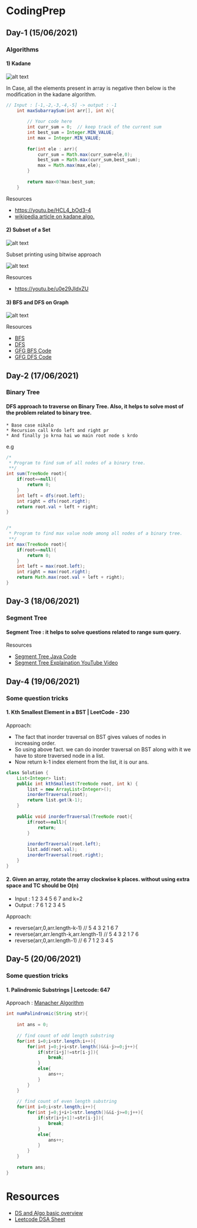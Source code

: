 # CodingPrep
## Day-1 (15/06/2021)
### Algorithms
#### 1) Kadane

![alt text](https://github.com/prateekgoelmzn/CodingPrep/blob/main/kadane_algo.jpeg)

In Case, all the elements present in array is negative then below is the modification in the kadane algorithm.
```java
// Input : [-1,-2,-3,-4,-5] -> output : -1
    int maxSubarraySum(int arr[], int n){
        
        // Your code here
        int curr_sum = 0;  // keep track of the current sum
        int best_sum = Integer.MIN_VALUE;
        int max = Integer.MIN_VALUE;
        
        for(int ele : arr){
            curr_sum = Math.max(curr_sum+ele,0);
            best_sum = Math.max(curr_sum,best_sum);
            max = Math.max(max,ele);
        }
        
        return max<0?max:best_sum;
    }
```

Resources
* https://youtu.be/HCL4_bOd3-4
* [wikipedia article on kadane algo.](https://en.wikipedia.org/wiki/Maximum_subarray_problem)

#### 2) Subset of a Set

![alt text](https://github.com/prateekgoelmzn/CodingPrep/blob/main/subsetOfSet_algo.jpeg)

Subset printing using bitwise approach

![alt text](https://github.com/prateekgoelmzn/CodingPrep/blob/main/print_all_subset_bitwise.png)

Resources
* https://youtu.be/u0e29JIdxZU
#### 3) BFS and DFS on Graph

![alt text](https://github.com/prateekgoelmzn/CodingPrep/blob/main/bfsAndDfs_algo.jpeg)

Resources
* [BFS](https://youtu.be/geOBaNYYInc)
* [DFS](https://youtu.be/GmZNp9_-imM)
* [GFG BFS Code](https://www.geeksforgeeks.org/breadth-first-search-or-bfs-for-a-graph/)
* [GFG DFS Code](https://www.geeksforgeeks.org/depth-first-search-or-dfs-for-a-graph/)


## Day-2 (17/06/2021)
### Binary Tree
#### DFS approach to traverse on Binary Tree. Also, it helps to solve most of the problem related to binary tree.
```
* Base case nikalo
* Recursion call krdo left and right pr
* And finally jo krna hai wo main root node s krdo
```
e.g
```java
/* 
 * Program to find sum of all nodes of a binary tree. 
 **/
int sum(TreeNode root){
    if(root==null){
        return 0;
    }
    int left = dfs(root.left);
    int right = dfs(root.right);
    return root.val + left + right;
}


/* 
 * Program to find max value node among all nodes of a binary tree. 
 **/
int max(TreeNode root){
    if(root==null){
        return 0;
    }
    int left = max(root.left);
    int right = max(root.right);
    return Math.max(root.val + left + right);
}
```
## Day-3 (18/06/2021)
### Segment Tree
#### Segment Tree : it helps to solve questions related to range sum query.
Resources
* [Segment Tree Java Code](https://github.com/Sunchit/Coding-Decoded/blob/master/June2021/RangeSumMutable.java)
* [Segment Tree Explaination YouTube Video](https://youtu.be/dUkRI0R3sg8)

## Day-4 (19/06/2021)
### Some question tricks
#### 1. Kth Smallest Element in a BST | LeetCode - 230
Approach:
* The fact that inorder traversal on BST gives values of nodes in increasing order.
* So using above fact. we can do inorder traversal on BST along with it we have to store traversed node in a list.
* Now return k-1 index element from the list, it is our ans.
```java
class Solution {
    List<Integer> list;
    public int kthSmallest(TreeNode root, int k) {
        list = new ArrayList<Integer>();
        inorderTraversal(root);
        return list.get(k-1);
    }
    
    public void inorderTraversal(TreeNode root){
        if(root==null){
            return;
        }
        
        inorderTraversal(root.left);
        list.add(root.val);
        inorderTraversal(root.right);
    }
}
```

#### 2. Given an array, rotate the array clockwise k places. without using extra space and TC should be O(n)
* Input : 1 2 3 4 5 6 7 and k=2 
* Output : 7 6 1 2 3 4 5

Approach:
* reverse(arr,0,arr.length-k-1) // 5 4 3 2 1 6 7
* reverse(arr,arr.length-k,arr.length-1) // 5 4 3 2 1 7 6
* reverse(arr,0,arr.length-1) // 6 7 1 2 3 4 5


## Day-5 (20/06/2021)
### Some question tricks
#### 1. Palindromic Substrings | Leetcode: 647
Approach : [Manacher Algorithm](https://www.geeksforgeeks.org/manachers-algorithm-linear-time-longest-palindromic-substring-part-1/)
```java
int numPalindromic(String str){
	
	int ans = 0;
	
	// find count of odd length substring
	for(int i=0;i<str.length;i++){
		for(int j=0;j+i<str.length()&&i-j>=0;j++){
			if(str[i+j]!=str[i-j]){
				break;
			}
			else{
				ans++;
			}
		}
	}
	
	// find count of even length substring
	for(int i=0;i<str.length;i++){
		for(int j=0;j+i+1<str.length()&&i-j>=0;j++){
			if(str[i+j+1]!=str[i-j]){
				break;
			}
			else{
				ans++;
			}
		}
	}
	
	return ans;	
}
```


# Resources
* [DS and Algo basic overview](https://github.com/kdn251/interviews)
* [Leetcode DSA Sheet](https://docs.google.com/spreadsheets/d/1A2PaQKcdwO_lwxz9bAnxXnIQayCouZP6d-ENrBz_NXc/edit#gid=0)
